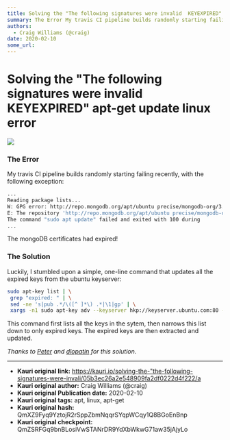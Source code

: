 ```yaml
---
title: Solving the "The following signatures were invalid  KEYEXPIRED" apt-get update linux error
summary: The Error My travis CI pipeline builds randomly starting failing recently, with the following exception-... Reading package lists... W- GPG error- http-//repo.m
authors:
  - Craig Williams (@craig)
date: 2020-02-10
some_url: 
---
```


# Solving the "The following signatures were invalid  KEYEXPIRED" apt-get update linux error

![](https://ipfs.infura.io/ipfs/QmR8rqR4Ae7CziNmRgxLKE1c61dXie3PUTJWhjLKd1jpg7)


### The Error

My travis CI pipeline builds randomly starting failing recently, with the following exception:

``` bash
...
Reading package lists...
W: GPG error: http://repo.mongodb.org/apt/ubuntu precise/mongodb-org/3.4 Release: The following signatures were invalid: KEYEXPIRED 1578250443
E: The repository 'http://repo.mongodb.org/apt/ubuntu precise/mongodb-org/3.4 Release' is not signed.
The command "sudo apt update" failed and exited with 100 during 
...
```

The mongoDB certificates had expired!  

### The Solution

Luckily, I stumbled upon a simple, one-line command that updates all the expired keys from the ubuntu keyserver:

``` bash
sudo apt-key list | \
 grep "expired: " | \
 sed -ne 's|pub .*/\([^ ]*\) .*|\1|gp' | \
 xargs -n1 sudo apt-key adv --keyserver hkp://keyserver.ubuntu.com:80 --recv-keys
```

This command first lists all the keys in the sytem, then narrows this list down to only expired keys.  The expired keys are then extracted and updated.

_Thanks to [Peter](https://askubuntu.com/users/606875/peter) and [dlopatin](https://stackoverflow.com/users/1160933/dlopatin) for this solution._




---

- **Kauri original link:** https://kauri.io/solving-the-"the-following-signatures-were-invali/05b3ec26a2e548909fa2df0222d4f222/a
- **Kauri original author:** Craig Williams (@craig)
- **Kauri original Publication date:** 2020-02-10
- **Kauri original tags:** apt, linux, apt-get
- **Kauri original hash:** QmXZ9Fyq9YztojR2rSppZbmNqqrSYqpWCqy1Q8BGoEnBnp
- **Kauri original checkpoint:** QmZSRFGq9bnBLosiVwSTANrDR9YdXbWkwG71aw35jAjyLo



